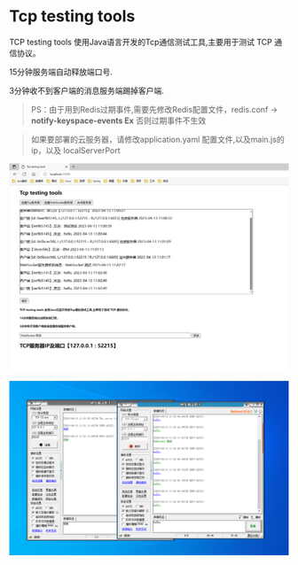 # Tcp testing tools
 TCP testing tools 使用Java语言开发的Tcp通信测试工具,主要用于测试 TCP 通信协议。

15分钟服务端自动释放端口号.

3分钟收不到客户端的消息服务端踢掉客户端.

>PS：由于用到Redis过期事件,需要先修改Redis配置文件，redis.conf -> **notify-keyspace-events Ex**
否则过期事件不生效

>如果要部署的云服务器，请修改application.yaml 配置文件,以及main.js的 ip，以及 localServerPort

![img.png](img.png)


![img_1.png](img_1.png)